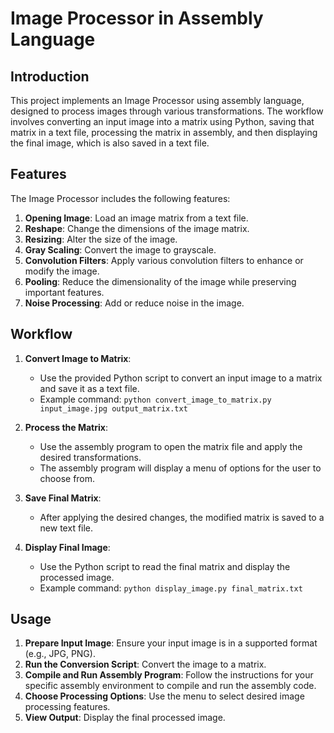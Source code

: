 # Image Processor in Assembly Language

## Introduction

This project implements an Image Processor using assembly language, designed to process images through various transformations. The workflow involves converting an input image into a matrix using Python, saving that matrix in a text file, processing the matrix in assembly, and then displaying the final image, which is also saved in a text file.

## Features

The Image Processor includes the following features:

1. **Opening Image**: Load an image matrix from a text file.
2. **Reshape**: Change the dimensions of the image matrix.
3. **Resizing**: Alter the size of the image.
4. **Gray Scaling**: Convert the image to grayscale.
5. **Convolution Filters**: Apply various convolution filters to enhance or modify the image.
6. **Pooling**: Reduce the dimensionality of the image while preserving important features.
7. **Noise Processing**: Add or reduce noise in the image.

## Workflow

1. **Convert Image to Matrix**: 
   - Use the provided Python script to convert an input image to a matrix and save it as a text file.
   - Example command: `python convert_image_to_matrix.py input_image.jpg output_matrix.txt`

2. **Process the Matrix**: 
   - Use the assembly program to open the matrix file and apply the desired transformations.
   - The assembly program will display a menu of options for the user to choose from.

3. **Save Final Matrix**: 
   - After applying the desired changes, the modified matrix is saved to a new text file.

4. **Display Final Image**: 
   - Use the Python script to read the final matrix and display the processed image.
   - Example command: `python display_image.py final_matrix.txt`

## Usage

1. **Prepare Input Image**: Ensure your input image is in a supported format (e.g., JPG, PNG).
2. **Run the Conversion Script**: Convert the image to a matrix.
3. **Compile and Run Assembly Program**: Follow the instructions for your specific assembly environment to compile and run the assembly code.
4. **Choose Processing Options**: Use the menu to select desired image processing features.
5. **View Output**: Display the final processed image.

